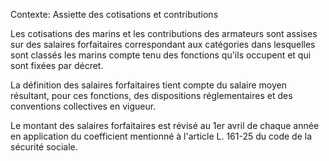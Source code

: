 Contexte: Assiette des cotisations et contributions

Les cotisations des marins et les contributions des armateurs sont assises sur des salaires forfaitaires correspondant aux catégories dans lesquelles sont classés les marins compte tenu des fonctions qu'ils occupent et qui sont fixées par décret.

La définition des salaires forfaitaires tient compte du salaire moyen résultant, pour ces fonctions, des dispositions réglementaires et des conventions collectives en vigueur.

Le montant des salaires forfaitaires est révisé au 1er avril de chaque année en application du coefficient mentionné à l'article L. 161-25 du code de la sécurité sociale.